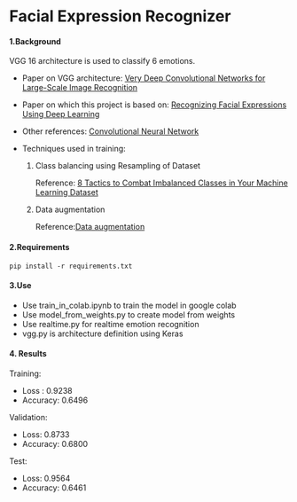 # Facial Expression Recognizer

#### 1.Background

VGG 16 architecture is used to classify 6 emotions.

- Paper on VGG architecture: [Very Deep Convolutional Networks for Large-Scale Image Recognition](https://arxiv.org/abs/1409.1556)

- Paper on which this project is based on: [Recognizing Facial Expressions Using Deep Learning](http://cs231n.stanford.edu/reports/2017/pdfs/224.pdf)

- Other references: [Convolutional Neural Network](http://cs231n.github.io/convolutional-networks/)

- Techniques used in training:

  1. Class balancing using Resampling of Dataset

     Reference: [8 Tactics to Combat Imbalanced Classes in Your Machine Learning Dataset](https://machinelearningmastery.com/tactics-to-combat-imbalanced-classes-in-your-machine-learning-dataset/)

  2. Data augmentation

     Reference:[Data augmentation](https://www.youtube.com/watch?v=JI8saFjK84o)

#### 2.Requirements

```shell
pip install -r requirements.txt
```

#### 3.Use

- Use train_in_colab.ipynb to train the model in google colab
- Use model_from_weights.py to create model from weights
- Use realtime.py for realtime emotion recognition
- vgg.py is architecture definition using Keras

#### 4. Results

Training:

- Loss : 0.9238
- Accuracy: 0.6496

Validation:

- Loss: 0.8733
- Accuracy: 0.6800

Test:

- Loss: 0.9564
- Accuracy: 0.6461
